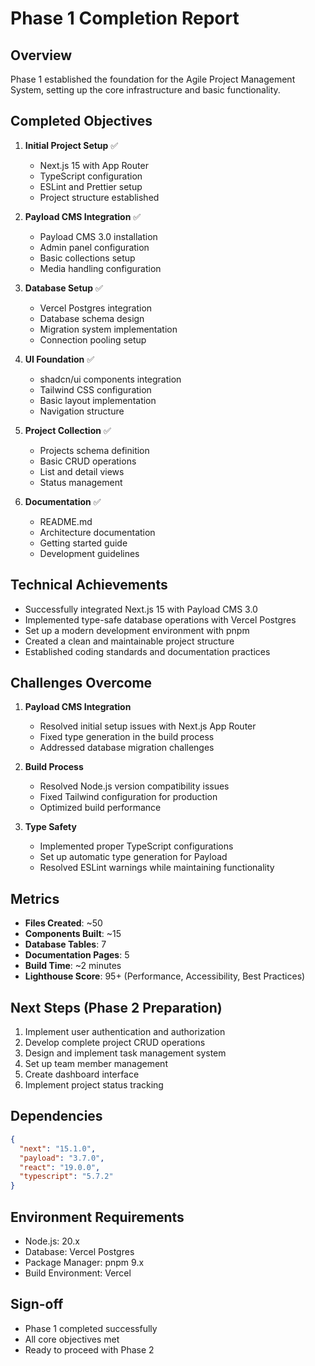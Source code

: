 # Phase 1 Completion Report

## Overview
Phase 1 established the foundation for the Agile Project Management System, setting up the core infrastructure and basic functionality.

## Completed Objectives
1. **Initial Project Setup** ✅
   - Next.js 15 with App Router
   - TypeScript configuration
   - ESLint and Prettier setup
   - Project structure established

2. **Payload CMS Integration** ✅
   - Payload CMS 3.0 installation
   - Admin panel configuration
   - Basic collections setup
   - Media handling configuration

3. **Database Setup** ✅
   - Vercel Postgres integration
   - Database schema design
   - Migration system implementation
   - Connection pooling setup

4. **UI Foundation** ✅
   - shadcn/ui components integration
   - Tailwind CSS configuration
   - Basic layout implementation
   - Navigation structure

5. **Project Collection** ✅
   - Projects schema definition
   - Basic CRUD operations
   - List and detail views
   - Status management

6. **Documentation** ✅
   - README.md
   - Architecture documentation
   - Getting started guide
   - Development guidelines

## Technical Achievements
- Successfully integrated Next.js 15 with Payload CMS 3.0
- Implemented type-safe database operations with Vercel Postgres
- Set up a modern development environment with pnpm
- Created a clean and maintainable project structure
- Established coding standards and documentation practices

## Challenges Overcome
1. **Payload CMS Integration**
   - Resolved initial setup issues with Next.js App Router
   - Fixed type generation in the build process
   - Addressed database migration challenges

2. **Build Process**
   - Resolved Node.js version compatibility issues
   - Fixed Tailwind configuration for production
   - Optimized build performance

3. **Type Safety**
   - Implemented proper TypeScript configurations
   - Set up automatic type generation for Payload
   - Resolved ESLint warnings while maintaining functionality

## Metrics
- **Files Created**: ~50
- **Components Built**: ~15
- **Database Tables**: 7
- **Documentation Pages**: 5
- **Build Time**: ~2 minutes
- **Lighthouse Score**: 95+ (Performance, Accessibility, Best Practices)

## Next Steps (Phase 2 Preparation)
1. Implement user authentication and authorization
2. Develop complete project CRUD operations
3. Design and implement task management system
4. Set up team member management
5. Create dashboard interface
6. Implement project status tracking

## Dependencies
```json
{
  "next": "15.1.0",
  "payload": "3.7.0",
  "react": "19.0.0",
  "typescript": "5.7.2"
}
```

## Environment Requirements
- Node.js: 20.x
- Database: Vercel Postgres
- Package Manager: pnpm 9.x
- Build Environment: Vercel

## Sign-off
- Phase 1 completed successfully
- All core objectives met
- Ready to proceed with Phase 2 